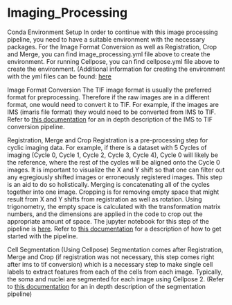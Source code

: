 # Imaging_Processing

Conda Environment Setup
In order to continue with this image processing pipeline, you need to have a suitable environment with the necessary packages. For the Image Format Conversion as well as Registration, Crop and Merge, you can find image_processing.yml file above to create the environment. For running Cellpose, you can find cellpose.yml file above to create the environment. (Additional information for creating the environment with the yml files can be found: [here](https://docs.conda.io/projects/conda/en/latest/user-guide/tasks/manage-environments.html)

Image Format Conversion
The TIF image format is usually the preferred format for preprocessing. Therefore if the raw images are in a different format, one would need to convert it to TIF. For example, if the images are IMS (imaris file format) they would need to be converted from IMS to TIF. Refer to [this documentation](https://docs.google.com/document/d/1O-mWoCaFsKmQY7QfEU1NhL3cyS8SfPCvKUoiIK5zcQQ/edit?tab=t.0) for an in depth description of the IMS to TIF conversion pipeline.

Registration, Merge and Crop
Registration is a pre-processing step for cyclic imaging data. For example, if there is a dataset with 5 Cycles of imaging (Cycle 0, Cycle 1, Cycle 2, Cycle 3, Cycle 4), Cycle 0 will likely be the reference, where the rest of the cycles will be aligned onto the Cycle 0 images. It is important to visualize the X and Y shift so that one can filter out any egregiously shifted images or erroneously registered images. This step is an aid to do so holistically. Merging is concatenating all of the cycles together into one image. Cropping is for removing empty space that might result from X and Y shifts from registration as well as rotation. Using trigonometry, the empty space is calculated with the transformation matrix numbers, and the dimensions are applied in the code to crop out the appropriate amount of space. The jupyter notebook for this step of the pipeline is [here](https://github.com/iggyim/Imaging_Processing/tree/main/Registration_Merge_Crop). Refer to [this documentation](https://docs.google.com/document/d/1J2-apRoWXOqydC1ti-lHzeWqLtRXN-iLLmPUX5jge3c/edit?tab=t.0) for a description of how to get started with the pipeline.

Cell Segmentation (Using Cellpose)
Segmentation comes after Registration, Merge and Crop (if registration was not necessary, this step comes right after ims to tif conversion) which is a necessary step to make single cell labels to extract features from each of the cells from each image. Typically, the soma and nuclei are segmented for each image using Cellpose 2. (Refer to [this documentation](https://docs.google.com/document/d/1Hv0edCc2tVscYzYVikYOnAQ2kpr2FL43yKQp3d3ghVw/edit?tab=t.0) for an in depth description of the segmentation pipeline)
